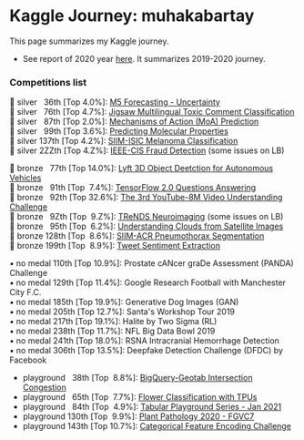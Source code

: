 # Kaggle Journey: muhakabartay
This page summarizes my Kaggle journey.

* See report of 2020 year [here](https://github.com/kabartay/kaggle-journey-muhakabartay/blob/main/report_2020.md). It summarizes 2019-2020 journey.  

### Competitions list

🔹 silver &nbsp;&nbsp;36th [Top 4.0%]: [M5 Forecasting - Uncertainty](https://www.kaggle.com/c/m5-forecasting-uncertainty)   
🔹 silver &nbsp;&nbsp;76th [Top 4.7%]: [Jigsaw Multilingual Toxic Comment Classification](https://www.kaggle.com/c/jigsaw-multilingual-toxic-comment-classification)  
🔹 silver &nbsp;&nbsp;87th [Top 2.0%]: [Mechanisms of Action (MoA) Prediction](https://www.kaggle.com/c/lish-moa)  
🔹 silver &nbsp;&nbsp;99th [Top 3.6%]: [Predicting Molecular Properties](https://www.kaggle.com/c/champs-scalar-coupling)  
🔹 silver 137th [Top 4.2%]: [SIIM-ISIC Melanoma Classification](https://www.kaggle.com/c/siim-isic-melanoma-classification)  
🔹 silver 2ZZth [Top 4.Z%]: [IEEE-CIS Fraud Detection](https://www.kaggle.com/c/ieee-fraud-detection/) (some issues on LB)

🔸 bronze &nbsp;&nbsp;77th [Top 14.0%]: [Lyft 3D Object Deetction for Autonomous Vehicles](https://www.kaggle.com/c/3d-object-detection-for-autonomous-vehicles)  
🔸 bronze &nbsp;&nbsp;91th [Top &nbsp;7.4%]: [TensorFlow 2.0 Questions Answering](https://www.kaggle.com/c/tensorflow2-question-answering)  
🔸 bronze &nbsp;&nbsp;92th [Top 32.6%]: [The 3rd YouTube-8M Video Understanding Challenge](https://www.kaggle.com/c/youtube8m-2019)  
🔸 bronze &nbsp;&nbsp;9Zth [Top &nbsp;9.Z%]: [TReNDS Neuroimaging](https://www.kaggle.com/c/trends-assessment-prediction) (some issues on LB)  
🔸 bronze &nbsp;&nbsp;95th [Top &nbsp;6.2%]: [Understanding Clouds from Satellite Images](https://www.kaggle.com/c/understanding_cloud_organization)  
🔸 bronze 128th [Top &nbsp;8.6%]: [SIIM-ACR Pneumothorax Segmentation](https://www.kaggle.com/c/siim-acr-pneumothorax-segmentation)  
🔸 bronze 199th [Top &nbsp;8.9%]: [Tweet Sentiment Extraction](https://www.kaggle.com/c/tweet-sentiment-extraction)  

▪️ no medal 110th [Top 10.9%]: Prostate cANcer graDe Assessment (PANDA) Challenge  
▪️ no medal 129th [Top 11.4%]: Google Research Football with Manchester City F.C.  
▪️ no medal 185th [Top 19.9%]: Generative Dog Images (GAN)  
▪️ no medal 205th [Top 12.7%]: Santa's Workshop Tour 2019  
▪️ no medal 217th [Top 19.1%]: Halite by Two Sigma (RL)  
▪️ no medal 238th [Top 11.7%]: NFL Big Data Bowl 2019  
▪️ no medal 241th [Top 18.0%]: RSNA Intracranial Hemorrhage Detection  
▪️ no medal 306th [Top 13.5%]: Deepfake Detection Challenge (DFDC) by Facebook  

- playground &nbsp;&nbsp;38th [Top &nbsp;8.8%]: [BigQuery-Geotab Intersection Congestion](https://www.kaggle.com/c/bigquery-geotab-intersection-congestion)
- playground &nbsp;&nbsp;65th [Top &nbsp;7.7%]: [Flower Classification with TPUs](https://www.kaggle.com/c/flower-classification-with-tpus)
- playground &nbsp;&nbsp;84th [Top &nbsp;4.9%]: [Tabular Playground Series - Jan 2021](https://www.kaggle.com/c/tabular-playground-series-jan-2021)
- playground 130th [Top &nbsp;9.9%]: [Plant Pathology 2020 - FGVC7](https://www.kaggle.com/c/plant-pathology-2020-fgvc7)
- playground 143th [Top 10.7%]: [Categorical Feature Encoding Challenge](https://www.kaggle.com/c/cat-in-the-dat)
